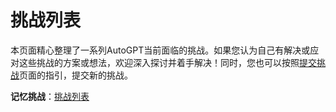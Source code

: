 # 挑战列表

本页面精心整理了一系列AutoGPT当前面临的挑战。如果您认为自己有解决或应对这些挑战的方案或想法，欢迎深入探讨并着手解决！同时，您也可以按照[提交挑战](./submit.md)页面的指引，提交新的挑战。

**记忆挑战**：[挑战列表](memory/introduction.md)